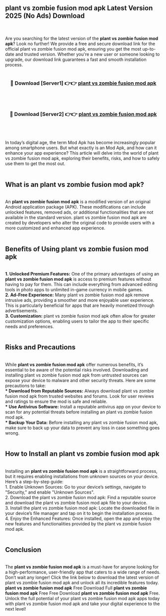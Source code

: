## plant vs zombie fusion mod apk Latest Version 2025 (No Ads) Download
<br><br>
Are you searching for the latest version of the <strong>plant vs zombie fusion mod apk</strong>? Look no further! We provide a free and secure download link for the official plant vs zombie fusion mod apk, ensuring you get the most up-to-date and trusted version. Whether you're a new user or someone looking to upgrade, our download link guarantees a fast and smooth installation process.
<br>
<br>
<div align="center">
<h3>🔴 Download [Server1] 👉👉 <a href="https://modyolo.store/plant_vs_zombie_fusion_mod_apk">plant vs zombie fusion mod apk</a></h3><br>
<br>
<h3>🔴 Download [Server2] 👉👉 <a href="https://modyolo.store/plant_vs_zombie_fusion_mod_apk">plant vs zombie fusion mod apk</a></h3><br>
</div>
<br>
<br>
In today’s digital age, the term Mod Apk has become increasingly popular among smartphone users. But what exactly is an Mod Apk, and how can it enhance your app experience? This article will delve into the world of plant vs zombie fusion mod apk, exploring their benefits, risks, and how to safely use them to get the most out.
<br>
<br>
<h2>What is an plant vs zombie fusion mod apk?</h2>
<br>
An <strong>plant vs zombie fusion mod apk</strong> is a modified version of an original Android application package (APK). These modifications can include unlocked features, removed ads, or additional functionalities that are not available in the standard version. plant vs zombie fusion mod apk are created by developers who alter the original code to provide users with a more customized and enhanced app experience.
<br>
<br>
<h2>Benefits of Using plant vs zombie fusion mod apk</h2>
<br>
<strong> 1. Unlocked Premium Features:</strong> One of the primary advantages of using an <strong>plant vs zombie fusion mod apk</strong> is access to premium features without having to pay for them. This can include everything from advanced editing tools in photo apps to unlimited in-game currency in mobile games.
<br>
<strong> 2. Ad-Free Experience:</strong> Many plant vs zombie fusion mod apk remove intrusive ads, providing a smoother and more enjoyable user experience. This is particularly beneficial for apps that are heavily monetized through advertisements.
<br>
<strong> 3. Customization:</strong> plant vs zombie fusion mod apk often allow for greater customization options, enabling users to tailor the app to their specific needs and preferences.
<br>
<br>
<h2>Risks and Precautions</h2>
<br>
While <strong>plant vs zombie fusion mod apk</strong> offer numerous benefits, it’s essential to be aware of the potential risks involved. Downloading and installing plant vs zombie fusion mod apk from untrusted sources can expose your device to malware and other security threats. Here are some precautions to take:
<br>
<strong> * Download from Reputable Sources:</strong> Always download plant vs zombie fusion mod apk from trusted websites and forums. Look for user reviews and ratings to ensure the mod is safe and reliable.
<br>
<strong> * Use Antivirus Software:</strong> Install a reputable antivirus app on your device to scan for any potential threats before installing an plant vs zombie fusion mod apk.
<br>
<strong> * Backup Your Data:</strong> Before installing any plant vs zombie fusion mod apk, make sure to back up your data to prevent any loss in case something goes wrong.
<br>
<br>
<h2>How to Install an plant vs zombie fusion mod apk</h2>
<br>
Installing an <strong>plant vs zombie fusion mod apk</strong> is a straightforward process, but it requires enabling installations from unknown sources on your device. Here’s a step-by-step guide:
<br>
 1. Enable Unknown Sources: Go to your device’s settings, navigate to "Security," and enable "Unknown Sources".
<br>
 2. Download the plant vs zombie fusion mod apk: Find a reputable source and download the plant vs zombie fusion mod apk file to your device.
<br>
 3. Install the plant vs zombie fusion mod apk: Locate the downloaded file in your device’s file manager and tap on it to begin the installation process.
<br>
 4. Enjoy the Enhanced Features: Once installed, open the app and enjoy the new features and functionalities provided by the plant vs zombie fusion mod apk.
<br>
<br>
<h2><strong>Conclusion</strong></h2>
<br>
The <strong>plant vs zombie fusion mod apk</strong> is a must-have for anyone looking for a high-performance, user-friendly app that caters to a wide range of needs. Don’t wait any longer! Click the link below to download the latest version of plant vs zombie fusion mod apk and unlock all its incredible features today.
<br>
<strong>plant vs zombie fusion mod apk</strong> Free Download Full <strong>plant vs zombie fusion mod apk</strong> Free Free Download <strong>plant vs zombie fusion mod apk</strong> Free.
<br>
Unlock the full potential of your plant vs zombie fusion mod apk apps today with plant vs zombie fusion mod apk and take your digital experience to the next level!

